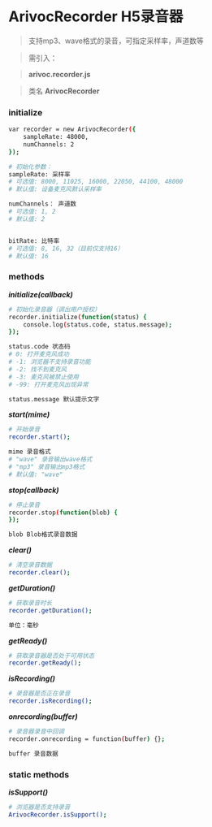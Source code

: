 # ArivocRecorder H5录音器

> 支持mp3、wave格式的录音，可指定采样率，声道数等

> 需引入：

> **arivoc.recorder.js**

> 类名 **ArivocRecorder**

### initialize

``` bash
var recorder = new ArivocRecorder({
	sampleRate: 48000,
	numChannels: 2
});

# 初始化参数：
sampleRate: 采样率
# 可选值: 8000, 11025, 16000, 22050, 44100, 48000
# 默认值: 设备麦克风默认采样率

numChannels： 声道数
# 可选值: 1, 2
# 默认值: 2


bitRate: 比特率
# 可选值: 8, 16, 32（目前仅支持16）
# 默认值: 16
```

### methods

***initialize(callback)***
``` bash
# 初始化录音器（调出用户授权）
recorder.initialize(function(status) {
	console.log(status.code, status.message);
});

status.code 状态码
# 0: 打开麦克风成功
# -1: 浏览器不支持录音功能
# -2: 找不到麦克风
# -3: 麦克风被禁止使用
# -99: 打开麦克风出现异常

status.message 默认提示文字
```

***start(mime)***
``` bash
# 开始录音
recorder.start();

mime 录音格式
# "wave" 录音输出wave格式
# "mp3" 录音输出mp3格式
# 默认值: "wave"
```

***stop(callback)***
``` bash
# 停止录音
recorder.stop(function(blob) {
});

blob Blob格式录音数据
```

***clear()***
``` bash
# 清空录音数据
recorder.clear();
```

***getDuration()***
``` bash
# 获取录音时长
recorder.getDuration();

单位：毫秒
```

***getReady()***
``` bash
# 获取录音器是否处于可用状态
recorder.getReady();
```

***isRecording()***
``` bash
# 录音器是否正在录音
recorder.isRecording();
```

***onrecording(buffer)***
``` bash
# 录音器录音中回调 
recorder.onrecording = function(buffer) {};

buffer 录音数据
```

### static methods
***isSupport()***
``` bash
# 浏览器是否支持录音
ArivocRecorder.isSupport();
```

